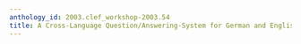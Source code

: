 ```yaml
---
anthology_id: 2003.clef_workshop-2003.54
title: A Cross-Language Question/Answering-System for German and English
---
```

